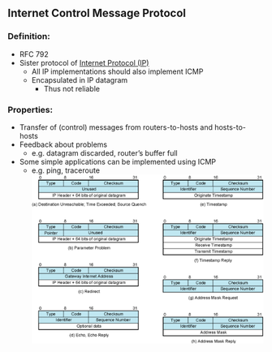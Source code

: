 ## Internet Control Message Protocol 

### Definition:
- RFC 792
- Sister protocol of [Internet Protocol (IP)](Internet%20Protocol%20(IP).md)
	- All IP implementations should also implement ICMP
	- Encapsulated in IP datagram
		- Thus not reliable
### Properties:
- Transfer of (control) messages from routers-to-hosts and hosts-to-hosts
- Feedback about problems
	- e.g. datagram discarded, router’s buffer full
- Some simple applications can be implemented using ICMP
	- e.g. ping, traceroute
![](Attachments/ICMPMeassageFormats.png)
